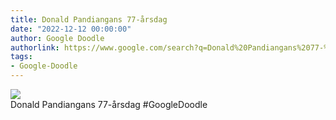 ```yaml
---
title: Donald Pandiangans 77-årsdag
date: "2022-12-12 00:00:00"
author: Google Doodle
authorlink: https://www.google.com/search?q=Donald%20Pandiangans%2077-%C3%A5rsdag
tags:
- Google-Doodle
---
```

<img src="https://www.google.com/logos/doodles/2022/donald-pandiangans-77th-birthday-6753651837109557.2-l.png" referrerpolicy="no-referrer"><br>Donald Pandiangans 77-årsdag #GoogleDoodle